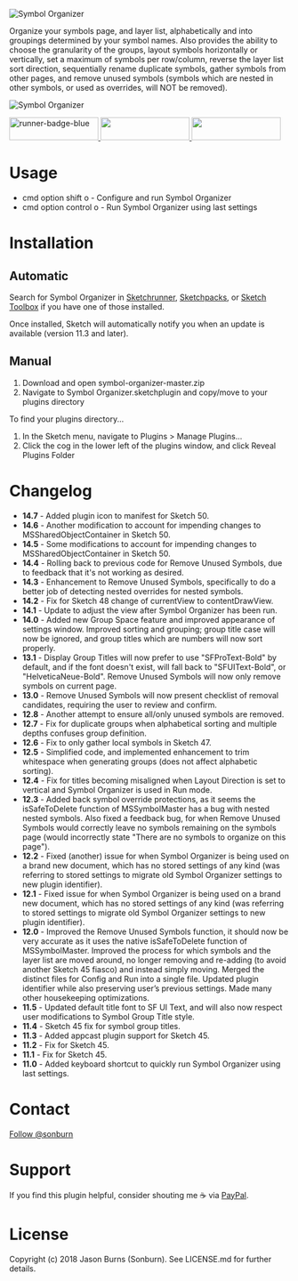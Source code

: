 ![Symbol Organizer](https://raw.githubusercontent.com/sonburn/symbol-organizer/master/logo.png)

Organize your symbols page, and layer list, alphabetically and into groupings determined by your symbol names. Also provides the ability to choose the granularity of the groups, layout symbols horizontally or vertically, set a maximum of symbols per row/column, reverse the layer list sort direction, sequentially rename duplicate symbols, gather symbols from other pages, and remove unused symbols (symbols which are nested in other symbols, or used as overrides, will NOT be removed).

![Symbol Organizer](https://raw.githubusercontent.com/sonburn/symbol-organizer/master/Screenshots/Symbol%20Organizer.png)

<a href="http://bit.ly/SketchRunnerWebsite">
	<img width="160" height="41" src="http://bit.ly/RunnerBadgeBlue" alt="runner-badge-blue">
</a>

<a href="https://sketchpacks.com/sonburn/symbol-organizer/install">
	<img width="160" height="41" src="http://sketchpacks-com.s3.amazonaws.com/assets/badges/sketchpacks-badge-install.png" >
</a>

<a href="https://www.paypal.me/sonburn">
	<img width="160" height="41" src="https://raw.githubusercontent.com/DWilliames/PDF-export-sketch-plugin/master/images/paypal-badge.png">
</a>

# Usage

* cmd option shift o - Configure and run Symbol Organizer
* cmd option control o - Run Symbol Organizer using last settings

# Installation

## Automatic
Search for Symbol Organizer in [Sketchrunner](http://sketchrunner.com/), [Sketchpacks](https://sketchpacks.com/), or [Sketch Toolbox](http://sketchtoolbox.com/) if you have one of those installed.

Once installed, Sketch will automatically notify you when an update is available (version 11.3 and later).

## Manual

1. Download and open symbol-organizer-master.zip
2. Navigate to Symbol Organizer.sketchplugin and copy/move to your plugins directory

To find your plugins directory...

1. In the Sketch menu, navigate to Plugins > Manage Plugins...
2. Click the cog in the lower left of the plugins window, and click Reveal Plugins Folder

# Changelog

* **14.7** - Added plugin icon to manifest for Sketch 50.
* **14.6** - Another modification to account for impending changes to MSSharedObjectContainer in Sketch 50.
* **14.5** - Some modifications to account for impending changes to MSSharedObjectContainer in Sketch 50.
* **14.4** - Rolling back to previous code for Remove Unused Symbols, due to feedback that it's not working as desired.
* **14.3** - Enhancement to Remove Unused Symbols, specifically to do a better job of detecting nested overrides for nested symbols.
* **14.2** - Fix for Sketch 48 change of currentView to contentDrawView.
* **14.1** - Update to adjust the view after Symbol Organizer has been run.
* **14.0** - Added new Group Space feature and improved appearance of settings window. Improved sorting and grouping; group title case will now be ignored, and group titles which are numbers will now sort properly.
* **13.1** - Display Group Titles will now prefer to use "SFProText-Bold" by default, and if the font doesn't exist, will fall back to "SFUIText-Bold", or "HelveticaNeue-Bold". Remove Unused Symbols will now only remove symbols on current page.
* **13.0** - Remove Unused Symbols will now present checklist of removal candidates, requiring the user to review and confirm.
* **12.8** - Another attempt to ensure all/only unused symbols are removed.
* **12.7** - Fix for duplicate groups when alphabetical sorting and multiple depths confuses group definition.
* **12.6** - Fix to only gather local symbols in Sketch 47.
* **12.5** - Simplified code, and implemented enhancement to trim whitespace when generating groups (does not affect alphabetic sorting).
* **12.4** - Fix for titles becoming misaligned when Layout Direction is set to vertical and Symbol Organizer is used in Run mode.
* **12.3** - Added back symbol override protections, as it seems the isSafeToDelete function of MSSymbolMaster has a bug with nested nested symbols. Also fixed a feedback bug, for when Remove Unused Symbols would correctly leave no symbols remaining on the symbols page (would incorrectly state "There are no symbols to organize on this page").
* **12.2** - Fixed (another) issue for when Symbol Organizer is being used on a brand new document, which has no stored settings of any kind (was referring to stored settings to migrate old Symbol Organizer settings to new plugin identifier).
* **12.1** - Fixed issue for when Symbol Organizer is being used on a brand new document, which has no stored settings of any kind (was referring to stored settings to migrate old Symbol Organizer settings to new plugin identifier).
* **12.0** - Improved the Remove Unused Symbols function, it should now be very accurate as it uses the native isSafeToDelete function of MSSymbolMaster. Improved the process for which symbols and the layer list are moved around, no longer removing and re-adding (to avoid another Sketch 45 fiasco) and instead simply moving. Merged the distinct files for Config and Run into a single file. Updated plugin identifier while also preserving user’s previous settings. Made many other housekeeping optimizations.
* **11.5** - Updated default title font to SF UI Text, and will also now respect user modifications to Symbol Group Title style.
* **11.4** - Sketch 45 fix for symbol group titles.
* **11.3** - Added appcast plugin support for Sketch 45.
* **11.2** - Fix for Sketch 45.
* **11.1** - Fix for Sketch 45.
* **11.0** - Added keyboard shortcut to quickly run Symbol Organizer using last settings.

# Contact

<a class="twitter-follow-button" href="https://twitter.com/sonburn">Follow @sonburn</a>

# Support

If you find this plugin helpful, consider shouting me ☕️ via <a href="https://www.paypal.me/sonburn">PayPal</a>.

# License

Copyright (c) 2018 Jason Burns (Sonburn). See LICENSE.md for further details.
